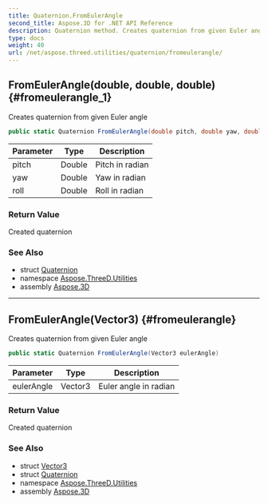 ```yaml
---
title: Quaternion.FromEulerAngle
second_title: Aspose.3D for .NET API Reference
description: Quaternion method. Creates quaternion from given Euler angle
type: docs
weight: 40
url: /net/aspose.threed.utilities/quaternion/fromeulerangle/
---
```

## FromEulerAngle(double, double, double) {#fromeulerangle_1}

Creates quaternion from given Euler angle

```csharp
public static Quaternion FromEulerAngle(double pitch, double yaw, double roll)
```

| Parameter | Type | Description |
| --- | --- | --- |
| pitch | Double | Pitch in radian |
| yaw | Double | Yaw in radian |
| roll | Double | Roll in radian |

### Return Value

Created quaternion

### See Also

* struct [Quaternion](../)
* namespace [Aspose.ThreeD.Utilities](../../../aspose.threed.utilities/)
* assembly [Aspose.3D](../../../)

---

## FromEulerAngle(Vector3) {#fromeulerangle}

Creates quaternion from given Euler angle

```csharp
public static Quaternion FromEulerAngle(Vector3 eulerAngle)
```

| Parameter | Type | Description |
| --- | --- | --- |
| eulerAngle | Vector3 | Euler angle in radian |

### Return Value

Created quaternion

### See Also

* struct [Vector3](../../vector3/)
* struct [Quaternion](../)
* namespace [Aspose.ThreeD.Utilities](../../../aspose.threed.utilities/)
* assembly [Aspose.3D](../../../)


